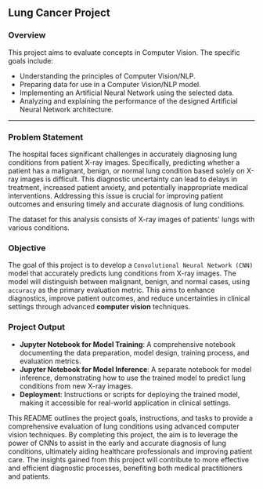 ## Lung Cancer Project

### Overview

This project aims to evaluate concepts in Computer Vision. The specific goals include:
- Understanding the principles of Computer Vision/NLP.
- Preparing data for use in a Computer Vision/NLP model.
- Implementing an Artificial Neural Network using the selected data.
- Analyzing and explaining the performance of the designed Artificial Neural Network architecture.

---

### **Problem Statement**

The hospital faces significant challenges in accurately diagnosing lung conditions from patient X-ray images. Specifically, predicting whether a patient has a malignant, benign, or normal lung condition based solely on X-ray images is difficult. This diagnostic uncertainty can lead to delays in treatment, increased patient anxiety, and potentially inappropriate medical interventions. Addressing this issue is crucial for improving patient outcomes and ensuring timely and accurate diagnosis of lung conditions.

The dataset for this analysis consists of X-ray images of patients' lungs with various conditions.

### **Objective**

The goal of this project is to develop a `Convolutional Neural Network (CNN)` model that accurately predicts lung conditions from X-ray images. The model will distinguish between malignant, benign, and normal cases, using `accuracy` as the primary evaluation metric. This aims to enhance diagnostics, improve patient outcomes, and reduce uncertainties in clinical settings through advanced **computer vision** techniques.

### **Project Output**

- **Jupyter Notebook for Model Training**: A comprehensive notebook documenting the data preparation, model design, training process, and evaluation metrics.
- **Jupyter Notebook for Model Inference**: A separate notebook for model inference, demonstrating how to use the trained model to predict lung conditions from new X-ray images.
- **Deployment**: Instructions or scripts for deploying the trained model, making it accessible for real-world application in clinical settings.
  
This README outlines the project goals, instructions, and tasks to provide a comprehensive evaluation of lung conditions using advanced computer vision techniques. By completing this project, the aim is to leverage the power of CNNs to assist in the early and accurate diagnosis of lung conditions, ultimately aiding healthcare professionals and improving patient care. The insights gained from this project will contribute to more effective and efficient diagnostic processes, benefiting both medical practitioners and patients.
